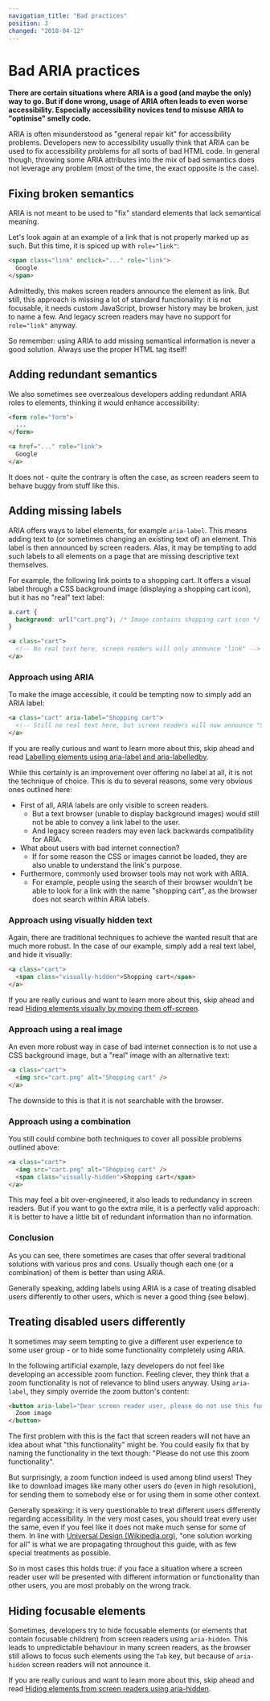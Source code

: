 ```yaml
---
navigation_title: "Bad practices"
position: 3
changed: "2018-04-12"
---
```


# Bad ARIA practices

**There are certain situations where ARIA is a good (and maybe the only) way to go. But if done wrong, usage of ARIA often leads to even worse accessibility. Especially accessibility novices tend to misuse ARIA to "optimise" smelly code.**

ARIA is often misunderstood as "general repair kit" for accessibility problems. Developers new to accessibility usually think that ARIA can be used to fix accessibility problems for all sorts of bad HTML code. In general though, throwing some ARIA attributes into the mix of bad semantics does not leverage any problem (most of the time, the exact opposite is the case).

## Fixing broken semantics

ARIA is not meant to be used to "fix" standard elements that lack semantical meaning.

Let's look again at an example of a link that is not properly marked up as such. But this time, it is spiced up with `role="link"`:

```html
<span class="link" onclick="..." role="link">
  Google
</span>
```

Admittedly, this makes screen readers announce the element as link. But still, this approach is missing a lot of standard functionality: it is not focusable, it needs custom JavaScript, browser history may be broken, just to name a few. And legacy screen readers may have no support for `role="link"` anyway.

So remember: using ARIA to add missing semantical information is never a good solution. Always use the proper HTML tag itself!

## Adding redundant semantics

We also sometimes see overzealous developers adding redundant ARIA roles to elements, thinking it would enhance accessibility:

```html
<form role="form">
  ...
</form>

<a href="..." role="link">
  Google
</a>
```

It does not - quite the contrary is often the case, as screen readers seem to behave buggy from stuff like this.

## Adding missing labels

ARIA offers ways to label elements, for example `aria-label`. This means adding text to (or sometimes changing an existing text of) an element. This label is then announced by screen readers. Alas, it may be tempting to add such labels to all elements on a page that are missing descriptive text themselves.

For example, the following link points to a shopping cart. It offers a visual label through a CSS background image (displaying a shopping cart icon), but it has no "real" text label:

```css
a.cart {
  background: url("cart.png"); /* Image contains shopping cart icon */
}
```

```html
<a class="cart">
  <!-- No real text here, screen readers will only announce "link" -->
</a>
```

### Approach using ARIA

To make the image accessible, it could be tempting now to simply add an ARIA label:

```html
<a class="cart" aria-label="Shopping cart">
  <!-- Still no real text here, but screen readers will now announce "Shopping cart link" -->
</a>
```

If you are really curious and want to learn more about this, skip ahead and read [Labelling elements using aria-label and aria-labelledby](/examples/sensible-aria-usage/label-labelledby).

While this certainly is an improvement over offering no label at all, it is not the technique of choice. This is du to several reasons, some very obvious ones outlined here:

- First of all, ARIA labels are only visible to screen readers.
    - But a text browser (unable to display background images) would still not be able to convey a link label to the user.
    - And legacy screen readers may even lack backwards compatibility for ARIA.
- What about users with bad internet connection?
    - If for some reason the CSS or images cannot be loaded, they are also unable to understand the link's purpose.
- Furthermore, commonly used browser tools may not work with ARIA.
    - For example, people using the search of their browser wouldn't be able to look for a link with the name "shopping cart", as the browser does not search within ARIA labels.

### Approach using visually hidden text

Again, there are traditional techniques to achieve the wanted result that are much more robust. In the case of our example, simply add a real text label, and hide it visually:

```html
<a class="cart">
  <span class="visually-hidden">Shopping cart</span>
</a>
```

If you are really curious and want to learn more about this, skip ahead and read [Hiding elements visually by moving them off-screen](/examples/hiding-elements/visually).

### Approach using a real image

An even more robust way in case of bad internet connection is to not use a CSS background image, but a "real" image with an alternative text:

```html
<a class="cart">
  <img src="cart.png" alt="Shopping cart" />
</a>
```

The downside to this is that it is not searchable with the browser.

### Approach using a combination

You still could combine both techniques to cover all possible problems outlined above:

```html
<a class="cart">
  <img src="cart.png" alt="Shopping cart" />
  <span class="visually-hidden">Shopping cart</span>
</a>
```

This may feel a bit over-engineered, it also leads to redundancy in screen readers. But if you want to go the extra mile, it is a perfectly valid approach: it is better to have a little bit of redundant information than no information.

### Conclusion

As you can see, there sometimes are cases that offer several traditional solutions with various pros and cons. Usually though each one (or a combination) of them is better than using ARIA.

Generally speaking, adding labels using ARIA is a case of treating disabled users differently to other users, which is never a good thing (see below).

## Treating disabled users differently

It sometimes may seem tempting to give a different user experience to some user group - or to hide some functionality completely using ARIA.

In the following artificial example, lazy developers do not feel like developing an accessible zoom function. Feeling clever, they think that a zoom functionality is not of relevance to blind users anyway. Using `aria-label`, they simply override the zoom button's content:

```html
<button aria-label="Dear screen reader user, please do not use this functionality, it is not meant for you">
  Zoom image
</button>
```

The first problem with this is the fact that screen readers will not have an idea about what "this functionality" might be. You could easily fix that by naming the functionality in the text though: "Please do not use this zoom functionality".

But surprisingly, a zoom function indeed is used among blind users! They like to download images like many other users do (even in high resolution), for sending them to somebody else or for using them in some other context.

Generally speaking: it is very questionable to treat different users differently regarding accessibility. In the very most cases, you should treat every user the same, even if you feel like it does not make much sense for some of them. In line with [Universal Design (Wikipedia.org)](https://en.wikipedia.org/wiki/Universal_design), "one solution working for all" is what we are propagating throughout this guide, with as few special treatments as possible.

So in most cases this holds true: if you face a situation where a screen reader user will be presented with different information or functionality than other users, you are most probably on the wrong track.

## Hiding focusable elements

Sometimes, developers try to hide focusable elements (or elements that contain focusable children) from screen readers using `aria-hidden`. This leads to unpredictable behaviour in many screen readers, as the browser still allows to focus such elements using the `Tab` key, but because of `aria-hidden` screen readers will not announce it.

If you are really curious and want to learn more about this, skip ahead and read [Hiding elements from screen readers using aria-hidden](/examples/hiding-elements/from-screen-readers).

